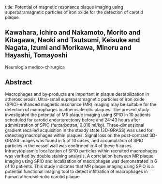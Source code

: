 title: Potential of magnetic resonance plaque imaging using superparamagnetic particles of iron oxide for the detection of carotid plaque.

## Kawahara, Ichiro and Nakamoto, Morito and Kitagawa, Naoki and Tsutsumi, Keisuke and Nagata, Izumi and Morikawa, Minoru and Hayashi, Tomayoshi
Neurologia medico-chirurgica


## Abstract
Macrophages and by-products are important in plaque destabilization in atherosclerosis. Ultra-small superparamagnetic particles of iron oxide (SPIO)-enhanced magnetic resonance (MR) imaging may be suitable for the detection of macrophages in atherosclerotic plaques. The present study investigated the potential of MR plaque imaging using SPIO in 10 patients scheduled for carotid endarterectomy before and 24-43 hours after administration of SPIO (fercarbotran, 0.016 ml/kg). Three-dimensional gradient recalled acquisition in the steady state (3D-GRASS) was used for detecting macrophages within plaques. Signal loss on the post-contrast 3D-GRASS images was found in 5 of 10 cases, and accumulation of SPIO particles in the vessel wall was confirmed in 4 of these 5 cases. Intracytoplasmic localization of SPIO particles within recruited macrophages was verified by double staining analysis. A correlation between MR plaque imaging using SPIO and localization of macrophages was demonstrated in 6 of 10 patients. This study indicates that MR plaque imaging using SPIO is a potential functional imaging tool to detect infiltration of macrophages in human atherosclerotic carotid plaque.

